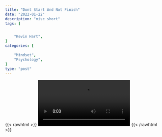 ```yaml
---
title: "Dont Start And Not Finish"
date: "2022-01-22"
description: "misc short"
tags: [


    "Kevin Hart",
]
categories: [
    
    "Mindset",
    "Psychology",
]
type: "post"
---
```

{{< rawhtml >}}
    <video width="auto" height="auto" controls>
        <source src="https://clips.dev00ps.com/MISC/dont_start_and_not_finish.mp4" type="video/mp4"> 
    </video>
{{< /rawhtml >}}    
